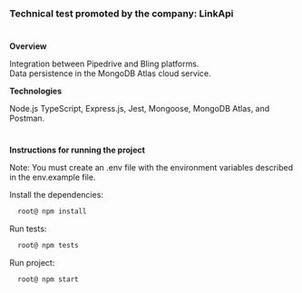 <h3>Technical test promoted by the company: LinkApi</h3>

#
**Overview**

Integration between Pipedrive and Bling platforms.<br>
Data persistence in the MongoDB Atlas cloud service.

**Technologies**

Node.js TypeScript, Express.js, Jest, Mongoose, MongoDB Atlas, and Postman.

#
**Instructions for running the project**

Note: You must create an .env file with the environment variables described in the env.example file.

Install the dependencies:
```zsh
  root@ npm install
```

Run tests:
```zsh
  root@ npm tests
```

Run project:
```zsh
  root@ npm start
```


